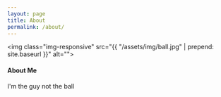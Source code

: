 ```yaml
---
layout: page
title: About
permalink: /about/
---
```

<img class="img-responsive" src="{{ "/assets/img/ball.jpg" | prepend: site.baseurl }}" alt="">

<h4>About Me</h4>
<p>
  I'm the guy not the ball
</p>
